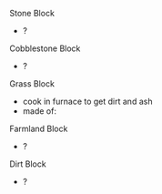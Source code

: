 Stone Block
- ?

Cobblestone Block
- ?

Grass Block
- cook in furnace to get dirt and ash
- made of:

Farmland Block
- ?

Dirt Block
- ?
